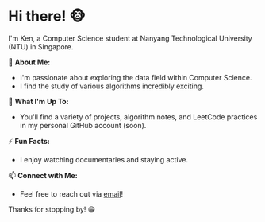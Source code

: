 # Hi there! 🐵

I'm Ken, a Computer Science student at Nanyang Technological University (NTU) in Singapore.

🔭 **About Me:**
- I'm passionate about exploring the data field within Computer Science.
- I find the study of various algorithms incredibly exciting.

🌱 **What I'm Up To:**
- You'll find a variety of projects, algorithm notes, and LeetCode practices in my personal GitHub account (soon).

⚡ **Fun Facts:**
- I enjoy watching documentaries and staying active.

📫 **Connect with Me:**
- Feel free to reach out via [email](gh014@e.ntu.edu.sg)!

Thanks for stopping by! 😁



